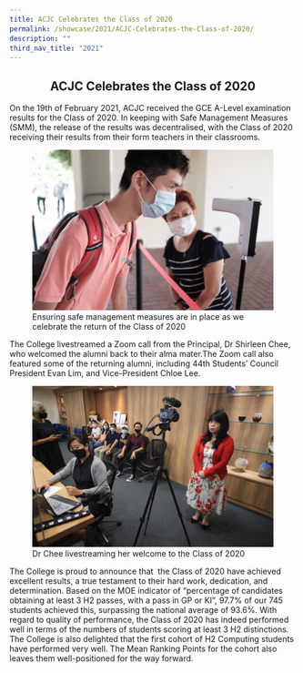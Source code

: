 ```yaml
---
title: ACJC Celebrates the Class of 2020
permalink: /showcase/2021/ACJC-Celebrates-the-Class-of-2020/
description: ""
third_nav_title: "2021"
---
```

## <center> ACJC Celebrates the Class of 2020 </center>

On the 19th of February 2021, ACJC received the GCE A-Level examination results for the Class of 2020. In keeping with Safe Management Measures (SMM), the release of the results was decentralised, with the Class of 2020 receiving their results from their form teachers in their classrooms.


<figure>
<img src="/images/EnsuringSafeDistance.jpeg">
	<figcaption>Ensuring safe management measures are in place as we celebrate the return of the Class of 2020</figcaption>
</figure>

The College livestreamed a Zoom call from the Principal, Dr Shirleen Chee, who welcomed the alumni back to their alma mater.The Zoom call also featured some of the returning alumni, including 44th Students’ Council President Evan Lim, and Vice-President Chloe Lee.



<figure>
<img src="/images/DrCheeLiveStream.jpeg">
Dr Chee livestreaming her welcome to the Class of 2020</figcaption>
</figure>

The College is proud to announce that  the Class of 2020 have achieved excellent results, a true testament to their hard work, dedication, and determination. Based on the MOE indicator of “percentage of candidates obtaining at least 3 H2 passes, with a pass in GP or KI”, 97.7% of our 745 students achieved this, surpassing the national average of 93.6%. With regard to quality of performance, the Class of 2020 has indeed performed well in terms of the numbers of students scoring at least 3 H2 distinctions. The College is also delighted that the first cohort of H2 Computing students have performed very well. The Mean Ranking Points for the cohort also leaves them well-positioned for the way forward.





